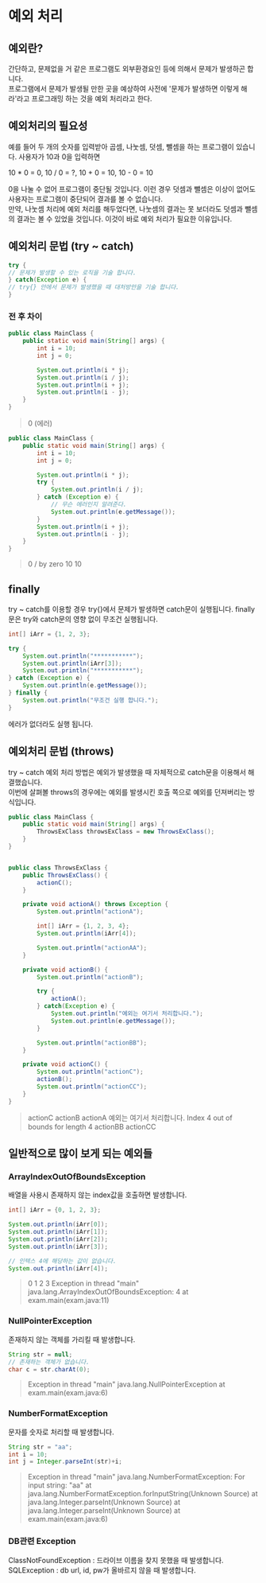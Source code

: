 # 예외 처리

## 예외란?

간단하고, 문제없을 거 같은 프로그램도 외부환경요인 등에 의해서 문제가 발생하곤 합니다.<br>프로그램에서 문제가 발생될 만한 곳을 예상하여 사전에 '문제가 발생하면 이렇게 해라'라고 프로그래밍 하는 것을 예외 처리라고 한다.

## 예외처리의 필요성

예를 들어 두 개의 숫자를 입력받아 곱셈, 나눗셈, 덧셈, 뺄셈을 하는 프로그램이 있습니다. 사용자가 10과 0을 입력하면

10 \* 0 = 0, 10 / 0 = ?, 10 + 0 = 10, 10 - 0 = 10

0을 나눌 수 없어 프로그램이 중단될 것입니다. 이런 경우 덧셈과 뺄셈은 이상이 없어도 사용자는 프로그램이 중단되어 결과를 볼 수 없습니다. <br>
만약, 나눗셈 처리에 예외 처리를 해두었다면, 나눗셈의 결과는 못 보더라도 덧셈과 뺄셈의 결과는 볼 수 있었을 것입니다. 이것이 바로 예외 처리가 필요한 이유입니다.

## 예외처리 문법 (try ~ catch)

```java
try {
// 문제가 발생할 수 있는 로직을 기술 합니다.
} catch(Exception e) {
// try{} 안에서 문제가 발생했을 때 대처방안을 기술 합니다.
}
```

### 전 후 차이

```java
public class MainClass {
    public static void main(String[] args) {
        int i = 10;
        int j = 0;

        System.out.println(i * j);
        System.out.println(i / j);
        System.out.println(i + j);
        System.out.println(i - j);
    }
}
```

> 0
> (에러)

```java
public class MainClass {
    public static void main(String[] args) {
        int i = 10;
        int j = 0;

        System.out.println(i * j);
        try {
            System.out.println(i / j);
        } catch (Exception e) {
            // 무슨 에러인지 알려준다.
            System.out.println(e.getMessage());
        }
        System.out.println(i + j);
        System.out.println(i - j);
    }
}
```

> 0
> / by zero
> 10
> 10

## finally

try ~ catch를 이용할 경우 try{}에서 문제가 발생하면 catch문이 실행됩니다.
finally문은 try와 catch문의 영향 없이 무조건 실행됩니다.

```java
int[] iArr = {1, 2, 3};

try {
	System.out.println("***********");
	System.out.println(iArr[3]);
	System.out.println("***********");
} catch (Exception e) {
	System.out.println(e.getMessage());
} finally {
	System.out.println("무조건 실행 합니다.");
}
```

에러가 없더라도 실행 됩니다.

## 예외처리 문법 (throws)

try ~ catch 예외 처리 방법은 예외가 발생했을 때 자체적으로 catch문을 이용해서 해결했습니다. <br>
이번에 살펴볼 throws의 경우에는 예외를 발생시킨 호출 쪽으로 예외를 던져버리는 방식입니다.

```java
public class MainClass {
	public static void main(String[] args) {
		ThrowsExClass throwsExClass = new ThrowsExClass();
	}
}
```

```java

public class ThrowsExClass {
	public ThrowsExClass() {
		actionC();
	}

	private void actionA() throws Exception {
		System.out.println("actionA");

		int[] iArr = {1, 2, 3, 4};
		System.out.println(iArr[4]);

		System.out.println("actionAA");
	}

	private void actionB() {
		System.out.println("actionB");

		try {
			actionA();
		} catch(Exception e) {
			System.out.println("예외는 여기서 처리합니다.");
			System.out.println(e.getMessage());
		}

		System.out.println("actionBB");
	}

	private void actionC() {
		System.out.println("actionC");
		actionB();
		System.out.println("actionCC");
	}
}
```

> actionC
> actionB
> actionA
> 예외는 여기서 처리합니다.
> Index 4 out of bounds for length 4
> actionBB
> actionCC

## 일반적으로 많이 보게 되는 예외들

### ArrayIndexOutOfBoundsException

배열을 사용시 존재하지 않는 index값을 호출하면 발생합니다.

```java
int[] iArr = {0, 1, 2, 3};

System.out.println(iArr[0]);
System.out.println(iArr[1]);
System.out.println(iArr[2]);
System.out.println(iArr[3]);

// 인텍스 4에 해당하는 값이 없습니다.
System.out.println(iArr[4]);
```

> 0
> 1
> 2
> 3
> Exception in thread "main" java.lang.ArrayIndexOutOfBoundsException: 4
> at exam.main(exam.java:11)

### NullPointerException

존재하지 않는 객체를 가리킬 때 발생합니다.

```java
String str = null;
// 존재하는 객체가 없습니다.
char c = str.charAt(0);
```

> Exception in thread "main" java.lang.NullPointerException
> at exam.main(exam.java:6)

### NumberFormatException

문자를 숫자로 처리할 때 발생합니다.

```java
String str = "aa";
int i = 10;
int j = Integer.parseInt(str)+i;
```

> Exception in thread "main" java.lang.NumberFormatException: For input string: "aa"
> at java.lang.NumberFormatException.forInputString(Unknown Source)
> at java.lang.Integer.parseInt(Unknown Source)
> at java.lang.Integer.parseInt(Unknown Source)
> at exam.main(exam.java:6)

### DB관련 Exception

ClassNotFoundException : 드라이브 이름을 찾지 못했을 때 발생합니다.
SQLException : db url, id, pw가 올바르지 않을 때 발생합니다.
